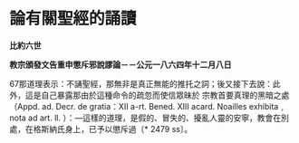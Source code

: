 # 論有關聖經的誦讀


**比約六世**

**教宗頒發文告重申懲斥邪說謬論－－公元一八六四年十二月八日**





67那道理表示：不誦聖經，那無非是真正無能的推托之詞；後又接下去說：此外，這是自己暴露那由於這種命令的疏忽而使信眾昧於
宗教首要真理的黑暗之處（Appd. ad. Decr. de gratia：XII a-rt. Bened. XIII acard. 
Noailles exhibita﹐nota ad art. ll. 
）：—這樣的道理，是假的、冒失的、擾亂人靈的安寧，教會在別處，在格斯納氏身上，已予以懲斥過〔* 2479 ss〕。

